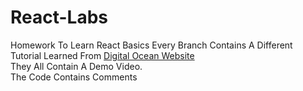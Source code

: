 # React-Labs
Homework To Learn React Basics
Every Branch Contains A Different Tutorial Learned From <a href="https://www.digitalocean.com/">Digital Ocean Website</a>
<br>They All Contain A Demo Video.
<br>The Code Contains Comments


